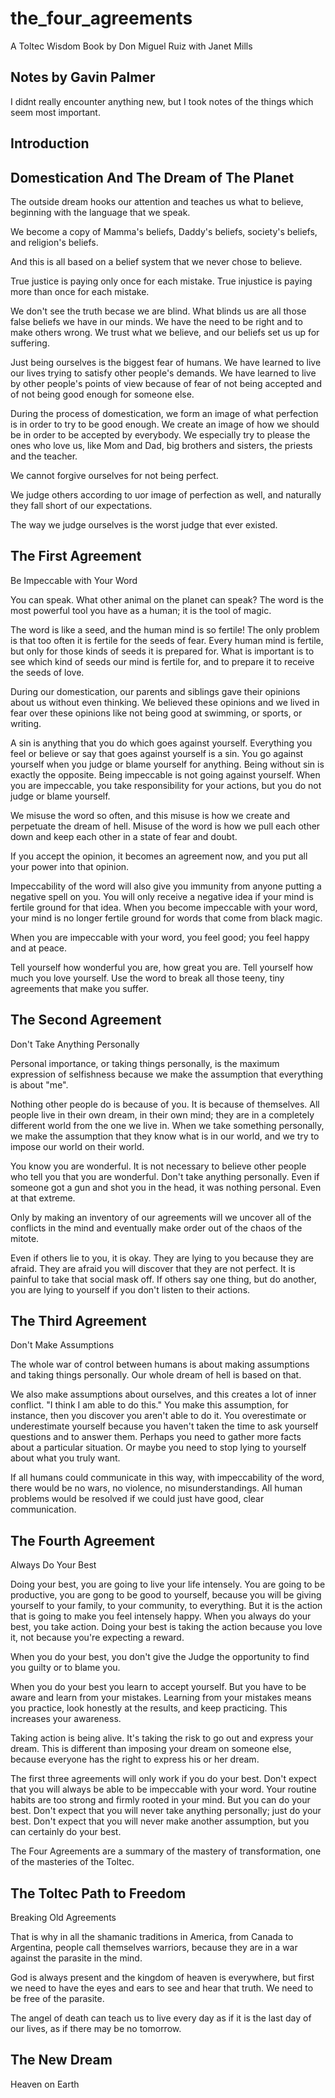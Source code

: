 # the_four_agreements
A Toltec Wisdom Book by Don Miguel Ruiz with Janet Mills

## Notes by Gavin Palmer

I didnt really encounter anything new, but I took notes of the things which seem most important.

## Introduction

## Domestication And The Dream of The Planet

The outside dream hooks our attention and teaches us what to believe, beginning with the language that we speak.

We become a copy of Mamma's beliefs, Daddy's beliefs, society's beliefs, and religion's beliefs.

And this is all based on a belief system that we never chose to believe.

True justice is paying only once for each mistake.  True injustice is paying more than once for each mistake.

We don't see the truth becase we are blind.  What blinds us are all those false beliefs we have in our minds.  We have the need to be right and to make others wrong.  We trust what we believe, and our beliefs set us up for suffering.

Just being ourselves is the biggest fear of humans.  We have learned to live our lives trying to satisfy other people's demands.  We have learned to live by other people's points of view because of fear of not being accepted and of not being good enough for someone else.

During the process of domestication, we form an image of what perfection is in order to try to be good enough.  We create an image of how we should be in order to be accepted by everybody.  We especially try to please the ones who love us, like Mom and Dad, big brothers and sisters, the priests and the teacher.

We cannot forgive ourselves for not being perfect.

We judge others according to uor image of perfection as well, and naturally they fall short of our expectations.

The way we judge ourselves is the worst judge that ever existed.

##  The First Agreement
Be Impeccable with Your Word

You can speak.  What other animal on the planet can speak?  The word is the most powerful tool you have as a human; it is the tool of magic.

The word is like a seed, and the human mind is so fertile! The only problem is that too often it is fertile for the seeds of fear.  Every human mind is fertile, but only for those kinds of seeds it is prepared for.  What is important is to see which kind of seeds our mind is fertile for, and to prepare it to receive the seeds of love.

During our domestication, our parents and siblings gave their opinions about us without even thinking.  We believed these opinions and we lived in fear over these opinions like not being good at swimming, or sports, or writing.

A sin is anything that you do which goes against yourself.  Everything you feel or believe or say that goes against yourself is a sin.  You go against yourself when you judge or blame yourself for anything.  Being without sin is exactly the opposite.  Being impeccable is not going against yourself.  When you are impeccable, you take responsibility for your actions, but you do not judge or blame yourself.

We misuse the word so often, and this misuse is how we create and perpetuate the dream of hell.  Misuse of the word is how we pull each other down and keep each other in a state of fear and doubt.

If you accept the opinion, it becomes an agreement now, and you put all your power into that opinion.


Impeccability of the word will also give you immunity from anyone putting a negative spell on you.  You will only receive a negative idea if your mind is fertile ground for that idea.  When you become impeccable with your word, your mind is no longer fertile ground for words that come from black magic.

When you are impeccable with your word, you feel good; you feel happy and at peace.

Tell yourself how wonderful you are, how great you are.  Tell yourself how much you love yourself.  Use the word to break all those teeny, tiny agreements that make you suffer.

## The Second Agreement
Don't Take Anything Personally

Personal importance, or taking things personally, is the maximum expression of selfishness because we make the assumption that everything is about "me".

Nothing other people do is because of you.  It is because of themselves.  All people live in their own dream, in their own mind;  they are in a completely different world from the one we live in.  When we take something personally, we make the assumption that they know what is in our world, and we try to impose our world on their world.

You know you are wonderful.  It is not necessary to believe other people who tell you that you are wonderful.  Don't take anything personally.  Even if someone got a gun and shot you in the head, it was nothing personal.  Even at that extreme.

Only by making an inventory of our agreements will we uncover all of the conflicts in the mind and eventually make order out of the chaos of the mitote.

Even if others lie to you, it is okay.  They are lying to you because they are afraid.  They are afraid you will discover that they are not perfect.  It is painful to take that social mask off.  If others say one thing, but do another, you are lying to yourself if you don't listen to their actions.

## The Third Agreement
Don't Make Assumptions

The whole war of control between humans is about making assumptions and taking things personally.  Our whole dream of hell is based on that.

We also make assumptions about ourselves, and this creates a lot of inner conflict.  "I think I am able to do this."  You make this assumption, for instance, then you discover you aren't able to do it.  You overestimate or underestimate yourself because you haven't taken the time to ask yourself questions and to answer them.  Perhaps you need to gather more facts about a particular situation.  Or maybe you need to stop lying to yourself about what you truly want.

If all humans could communicate in this way, with impeccability of the word, there would be no wars, no violence, no misunderstandings.  All human problems would be resolved if we could just have good, clear communication.

## The Fourth Agreement
Always Do Your Best

Doing your best, you are going to live your life intensely.  You are going to be productive, you are gong to be good to yourself, because you will be giving yourself to your family, to your community, to everything.  But it is the action that is going to make you feel intensely happy.  When you always do your best, you take action.  Doing your best is taking the action because you love it, not because you're expecting a reward.

When you do your best, you don't give the Judge the opportunity to find you guilty or to blame you.

When you do your best you learn to accept yourself.  But you have to be aware and learn from your mistakes.  Learning from your mistakes means you practice, look honestly at the results, and keep practicing.  This increases your awareness.

Taking action is being alive.  It's taking the risk to go out and express your dream.  This is different than imposing your dream on someone else, because everyone has the right to express his or her dream.

The first three agreements will only work if you do your best.  Don't expect that you will always be able to be impeccable with your word.  Your routine habits are too strong and firmly rooted in your mind.  But you can do your best.  Don't expect that you will never take anything personally; just do your best.  Don't expect that you will never make another assumption, but you can certainly do your best.

The Four Agreements are a summary of the mastery of transformation, one of the masteries of the Toltec.

## The Toltec Path to Freedom
Breaking Old Agreements

That is why in all the shamanic traditions in America, from Canada to Argentina, people call themselves warriors, because they are in a war against the parasite in the mind.

God is always present and the kingdom of heaven is everywhere, but first we need to have the eyes and ears to see and hear that truth.  We need to be free of the parasite.

The angel of death can teach us to live every day as if it is the last day of our lives, as if there may be no tomorrow.

## The New Dream
Heaven on Earth